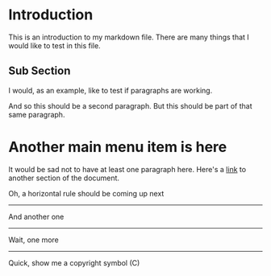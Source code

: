 # Introduction

This is an introduction to my markdown file. There are many things that I would like to test in this file.

## Sub Section

I would, as an example, like to test if paragraphs are working.

And so this should be a second paragraph.
But this should be part of that same paragraph.

# Another main menu item is here

It would be sad not to have at least one paragraph here. Here's a [link](#introduction "Title") to another section of the document.

Oh, a horizontal rule should be coming up next

***

And another one

* * *

Wait, one more

---

Quick, show me a copyright symbol (C)
